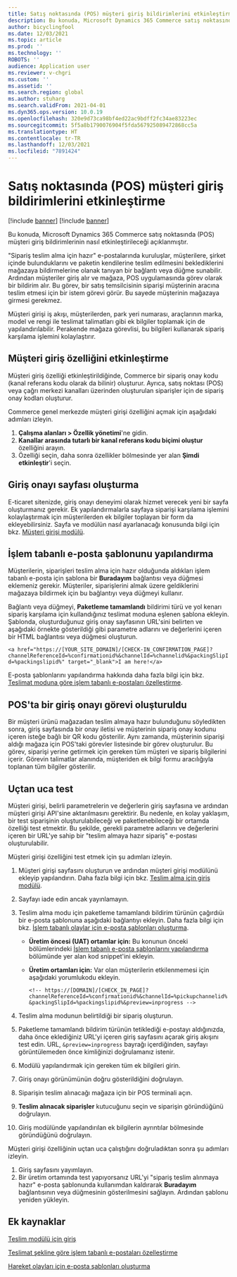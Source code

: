 ```yaml
---
title: Satış noktasında (POS) müşteri giriş bildirimlerini etkinleştirme
description: Bu konuda, Microsoft Dynamics 365 Commerce satış noktasında (POS) müşteri giriş bildirimlerinin nasıl etkinleştirileceği açıklanmıştır.
author: bicyclingfool
ms.date: 12/03/2021
ms.topic: article
ms.prod: ''
ms.technology: ''
ROBOTS: ''
audience: Application user
ms.reviewer: v-chgri
ms.custom: ''
ms.assetid: ''
ms.search.region: global
ms.author: stuharg
ms.search.validFrom: 2021-04-01
ms.dyn365.ops.version: 10.0.19
ms.openlocfilehash: 320e9d73ca98bf4ed22ac9bdff2fc34ae83223ec
ms.sourcegitcommit: 5f5a8b1790076904f5fda567925089472868cc5a
ms.translationtype: HT
ms.contentlocale: tr-TR
ms.lasthandoff: 12/03/2021
ms.locfileid: "7891424"
---
```

# <a name="enable-customer-check-in-notifications-in-point-of-sale-pos"></a>Satış noktasında (POS) müşteri giriş bildirimlerini etkinleştirme

[!include [banner](includes/banner.md)]
[!include [banner](includes/preview-banner.md)]

Bu konuda, Microsoft Dynamics 365 Commerce satış noktasında (POS) müşteri giriş bildirimlerinin nasıl etkinleştirileceği açıklanmıştır.

"Sipariş teslim alma için hazır" e-postalarında kuruluşlar, müşterilere, şirket içinde bulunduklarını ve paketin kendilerine teslim edilmesini beklediklerini mağazaya bildirmelerine olanak tanıyan bir bağlantı veya düğme sunabilir. Ardından müşteriler giriş alır ve mağaza, POS uygulamasında görev olarak bir bildirim alır. Bu görev, bir satış temsilcisinin siparişi müşterinin aracına teslim etmesi için bir istem görevi görür. Bu sayede müşterinin mağazaya girmesi gerekmez.

Müşteri girişi iş akışı, müşterilerden, park yeri numarası, araçlarının marka, model ve rengi ile teslimat talimatları gibi ek bilgiler toplamak için de yapılandırılabilir. Perakende mağaza görevlisi, bu bilgileri kullanarak sipariş karşılama işlemini kolaylaştırır.

## <a name="enable-customer-check-in"></a>Müşteri giriş özelliğini etkinleştirme

Müşteri giriş özelliği etkinleştirildiğinde, Commerce bir sipariş onay kodu (kanal referans kodu olarak da bilinir) oluşturur. Ayrıca, satış noktası (POS) veya çağrı merkezi kanalları üzerinden oluşturulan siparişler için de sipariş onay kodları oluşturur. 

Commerce genel merkezde müşteri girişi özelliğini açmak için aşağıdaki adımları izleyin.

1. **Çalışma alanları \> Özellik yönetimi**'ne gidin.
2. **Kanallar arasında tutarlı bir kanal referans kodu biçimi oluştur** özelliğini arayın. 
3. Özelliği seçin, daha sonra özellikler bölmesinde yer alan **Şimdi etkinleştir**'i seçin. 

## <a name="create-a-check-in-confirmation-page"></a>Giriş onayı sayfası oluşturma

E-ticaret sitenizde, giriş onayı deneyimi olarak hizmet verecek yeni bir sayfa oluşturmanız gerekir. Ek yapılandırmalarla sayfaya siparişi karşılama işlemini kolaylaştırmak için müşterilerden ek bilgiler toplayan bir form da ekleyebilirsiniz. Sayfa ve modülün nasıl ayarlanacağı konusunda bilgi için bkz. [Müşteri girişi modülü](check-in-pickup-module.md).

## <a name="configure-the-transactional-email-template"></a>İşlem tabanlı e-posta şablonunu yapılandırma

Müşterilerin, siparişleri teslim alma için hazır olduğunda aldıkları işlem tabanlı e-posta için şablona bir **Buradayım** bağlantısı veya düğmesi eklemeniz gerekir. Müşteriler, siparişlerini almak üzere geldiklerini mağazaya bildirmek için bu bağlantıyı veya düğmeyi kullanır. 

Bağlantı veya düğmeyi, **Paketleme tamamlandı** bildirimi türü ve yol kenarı sipariş karşılama için kullandığınız teslimat moduna eşlenen şablona ekleyin. Şablonda, oluşturduğunuz giriş onay sayfasının URL'sini belirten ve aşağıdaki örnekte gösterildiği gibi parametre adlarını ve değerlerini içeren bir HTML bağlantısı veya düğmesi oluşturun.

`<a href="https://[YOUR_SITE_DOMAIN]/[CHECK-IN_CONFIRMATION_PAGE]?channelReferenceId=%confirmationid%&channelId=%channelid%&packingSlipId=%packingslipid%" target="_blank">I am here!</a>`

E-posta şablonlarını yapılandırma hakkında daha fazla bilgi için bkz. [Teslimat moduna göre işlem tabanlı e-postaları özelleştirme](customize-email-delivery-mode.md). 

## <a name="a-check-in-confirmation-task-is-created-in-pos"></a>POS'ta bir giriş onayı görevi oluşturuldu

Bir müşteri ürünü mağazadan teslim almaya hazır bulunduğunu söyledikten sonra, giriş sayfasında bir onay iletisi ve müşterinin sipariş onay kodunu içeren isteğe bağlı bir QR kodu gösterilir. Aynı zamanda, müşterinin siparişi aldığı mağaza için POS'taki görevler listesinde bir görev oluşturulur. Bu görev, siparişi yerine getirmek için gereken tüm müşteri ve sipariş bilgilerini içerir. Görevin talimatlar alanında, müşteriden ek bilgi formu aracılığıyla toplanan tüm bilgiler gösterilir.

## <a name="end-to-end-testing"></a>Uçtan uca test

Müşteri girişi, belirli parametrelerin ve değerlerin giriş sayfasına ve ardından müşteri girişi API'sine aktarılmasını gerektirir. Bu nedenle, en kolay yaklaşım, bir test siparişinin oluşturulabileceği ve paketlenebileceği bir ortamda özelliği test etmektir. Bu şekilde, gerekli parametre adlarını ve değerlerini içeren bir URL'ye sahip bir "teslim almaya hazır sipariş" e-postası oluşturulabilir.

Müşteri girişi özelliğini test etmek için şu adımları izleyin.

1. Müşteri girişi sayfasını oluşturun ve ardından müşteri girişi modülünü ekleyip yapılandırın. Daha fazla bilgi için bkz. [Teslim alma için giriş modülü](check-in-pickup-module.md). 
1. Sayfayı iade edin ancak yayınlamayın.
1. Teslim alma modu için paketleme tamamlandı bildirim türünün çağırdıüı bir e-posta şablonuna aşağıdaki bağlantıyı ekleyin. Daha fazla bilgi için bkz. [İşlem tabanlı olaylar için e-posta şablonları oluşturma](email-templates-transactions.md).

    - **Üretim öncesi (UAT) ortamlar için:** Bu konunun önceki bölümlerindeki [İşlem tabanlı e-posta şablonlarını yapılandırma](#configure-the-transactional-email-template) bölümünde yer alan kod snippet'ini ekleyin.
    - **Üretim ortamları için:** Var olan müşterilerin etkilenmemesi için aşağıdaki yorumlukodu ekleyin.

        `<!-- https://[DOMAIN]/[CHECK_IN_PAGE]?channelReferenceId=%confirmationid%&channelId=%pickupchannelid%&packingSlipId=%packingslipid%&preview=inprogress -->`

1. Teslim alma modunun belirtildiği bir sipariş oluşturun.
1. Paketleme tamamlandı bildirim türünün tetiklediği e-postayı aldığınızda, daha önce eklediğiniz URL'yi içeren giriş sayfasını açarak giriş akışını test edin. URL, `&preview=inprogress` bayrağı içerdiğinden, sayfayı görüntülemeden önce kimliğinizi doğrulamanız istenir.
1. Modülü yapılandırmak için gereken tüm ek bilgileri girin.
1. Giriş onayı görünümünün doğru gösterildiğini doğrulayın.
1. Siparişin teslim alınacağı mağaza için bir POS terminali açın.
1. **Teslim alınacak siparişler** kutucuğunu seçin ve siparişin göründüğünü doğrulayın.
1. Giriş modülünde yapılandırılan ek bilgilerin ayrıntılar bölmesinde göründüğünü doğrulayın.

Müşteri girişi özelliğinin uçtan uca çalıştığını doğruladıktan sonra şu adımları izleyin.

1. Giriş sayfasını yayımlayın.
1. Bir üretim ortamında test yapıyorsanız URL'yi "sipariş teslim alınmaya hazır" e-posta şablonunda kullanımdan kaldırarak **Buradayım** bağlantısının veya düğmesinin gösterilmesini sağlayın. Ardından şablonu yeniden yükleyin.

## <a name="additional-resources"></a>Ek kaynaklar

[Teslim modülü için giriş](check-in-pickup-module.md)

[Teslimat şekline göre işlem tabanlı e-postaları özelleştirme](customize-email-delivery-mode.md)

[Hareket olayları için e-posta şablonları oluşturma](email-templates-transactions.md)
